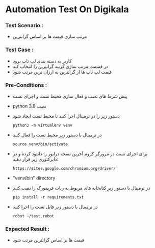 # Automation Test On Digikala

### Test Scenario :

- مرتب سازی قیمت ها بر اساس گرانترین

### Test Case :

- کاربر به دسته بندی لپ تاپ برود
- در قسمت مرتب سازی گزینه گرانترین را انتخاب کند
- قیمت لپ تاپ ها از گرانترین به ارزان ترین مرتب شود

### Pre-Conditions :

- پیش شرط های نصب و فعال سازی محیط تست و اجرای تست

-  python 3.8 نصب

- دستور زیر را در ترمینال اجرا کنید تا محیط تست ایجاد شود

      python3 -m virtualenv venv

- در ترمینال با دستور زیر محیط تست را فعال کنید

      source venv/bin/activate

- برای اجرای تست در مرورگر کروم آخرین نسخه درایور را دانلود کرده و در دایرکتوری زیر قرار دهید:

      https://sites.google.com/chromium.org/driver/

- "venv/bin" directory

- در ترمینال با دستور زیر کتابخانه های مربوط به ربات فریمورک را نصب کنید

      pip install -r requirements.txt

- در ترمینال با دستور زیر فایل تست را اجرا کنید

      robot ~/test.robot

### Expected Result :

- قیمت ها بر اساس گرانترین مرتب شود
